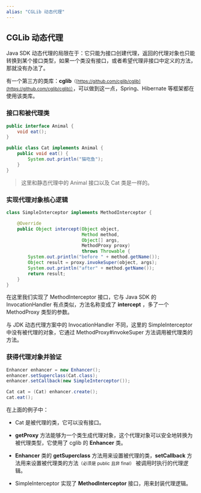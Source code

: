 ```yaml
---
alias: "CGLib 动态代理"
---
```


## CGLib 动态代理

Java SDK 动态代理的局限在于：它只能为接口创建代理，返回的代理对象也只能转换到某个接口类型，如果一个类没有接口，或者希望代理非接口中定义的方法，那就没有办法了。

有一个第三方的类库：**cglib**<small>（[https://github.com/cglib/cglib](https://github.com/cglib/cglib)）</small>，可以做到这一点，Spring、Hibernate 等框架都在使用该类库。


### 接口和被代理类

```java
public interface Animal {
    void eat();
}

public class Cat implements Animal {
    public void eat() {
        System.out.println("猫吃鱼");
    }
}
```

> 这里和静态代理中的 Animal 接口以及 Cat 类是一样的。

### 实现代理对象核心逻辑

```java
class SimpleInterceptor implements MethodInterceptor {

    @Override
    public Object intercept(Object object, 
                            Method method,
                            Object[] args, 
                            MethodProxy proxy) 
                            throws Throwable {
        System.out.println("before " + method.getName());
        Object result = proxy.invokeSuper(object, args);
        System.out.println("after" + method.getName());
        return result;
    }
}
```

在这里我们实现了 MethodInterceptor 接口，它与 Java SDK 的 InvocationHandler 有点类似，方法名称变成了 **intercept** ，多了一个 MethodProxy 类型的参数。

与 JDK 动态代理方案中的 InvocationHandler 不同，这里的 SimpleInterceptor 中没有被代理的对象，它通过 MethodProxy#invokeSuper 方法调用被代理类的方法。

### 获得代理对象并验证

```java
Enhancer enhancer = new Enhancer();
enhancer.setSuperclass(Cat.class);
enhancer.setCallback(new SimpleInterceptor());

Cat cat = (Cat) enhancer.create();
cat.eat();
```

在上面的例子中：

- Cat 是被代理的类，它可以没有接口。

- **getProxy** 方法能够为一个类生成代理对象，这个代理对象可以安全地转换为被代理类型，它使用了 cglib 的 **Enhancer** 类。

- **Enhancer** 类的 **getSuperclass** 方法用来设置被代理的类，**setCallback** 方法用来设置被代理类的方法<small>（必须是 public 且非 final）</small> 被调用时执行的代理逻辑。

- SimpleInterceptor 实现了 **MethodInterceptor** 接口，用来封装代理逻辑。

